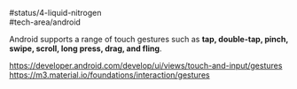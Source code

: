 #status/4-liquid-nitrogen  
#tech-area/android 


Android supports a range of touch gestures such as **tap, double-tap, pinch, swipe, scroll, long press, drag, and fling**.

https://developer.android.com/develop/ui/views/touch-and-input/gestures
https://m3.material.io/foundations/interaction/gestures